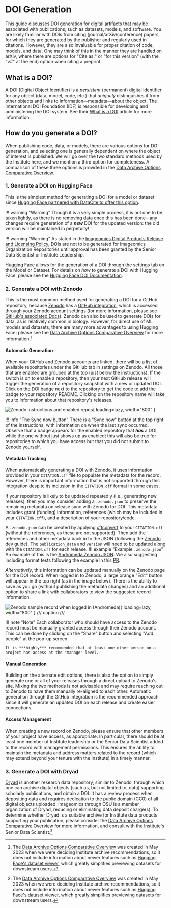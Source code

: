 # DOI Generation

This guide discusses DOI generation for digital artifacts that may be associated with publications, such as datasets, models, and software.
You are likely familiar with DOIs from citing (journal/arXiv/conference) papers, for which they are generated by the publisher and regularly used in citations. However, they are also invaluable for proper citation of code, models, and data. One may think of this in the manner they are handled on arXiv, where there are options for "Cite as:" or "for this version" (with the "v#" at the end) option when citing a preprint.

## What is a DOI?

A DOI (Digital Object Identifier) is a _persistent_ (permanent) digital identifier for any object (data, model, code, etc.) that _uniquely_ distinguishes it from other objects and links to information&mdash;metadata&mdash;about the object. The International DOI Foundation (IDF) is responsible for developing and administering the DOI system. See their [What is a DOI](https://www.doi.org/the-identifier/what-is-a-doi/) article for more information.


## How do you generate a DOI?

When publishing code, data, or models, there are various options for DOI generation, and selecting one is generally dependent on where the object of interest is published. We will go over the two standard methods used by the Institute here, and we mention a third option for completeness. A comparison of these three options is provided in the [Data Archive Options Comparative Overview](../pdfs/Data_Archive-Publication-Options-Comparative-Overview.pdf).


### 1. Generate a DOI on Hugging Face

This is the simplest method for generating a DOI for a model or dataset since [Hugging Face partnered with DataCite to offer this option](https://huggingface.co/blog/introducing-doi). 

!!! warning "Warning"
    Though it is a very simple process, it is not one to be taken lightly, as there is no removing data once this has been done--any changes require generation of a ***new*** DOI for the updated version: the old version will be maintained in perpetuity!

!!! warning "Warning"
    As stated in the [Imageomics Digital Products Release and Licensing Policy](Digital-products-release-licensing-policy.md), DOIs are not to be generated for Imageomics Organization Repositories until approval has been granted by the Senior Data Scientist or Institute Leadership.

Hugging Face allows for the generation of a DOI through the settings tab on the Model or Dataset. For details on _how_ to generate a DOI with Hugging Face, please see the [Hugging Face DOI Documentation](https://huggingface.co/docs/hub/doi).


### 2. Generate a DOI with Zenodo

This is the most common method used for generating a DOI for a GitHub repository, because [Zenodo](https://zenodo.org/) has a [GitHub integration](https://zenodo.org/account/settings/github/), which is accessed through your Zenodo account settings (for more information, please see [GitHub's associated Docs](https://docs.github.com/articles/referencing-and-citing-content)). Zenodo can also be used to generate DOIs for data, as is relatively common in biology. However, for direct use of ML models and datasets, there are many more advantages to using Hugging Face; please see the [Data Archive Options Comparative Overview](../pdfs/Data_Archive-Publication-Options-Comparative-Overview.pdf) for more information.[^1]
[^1]: The [Data Archive Options Comparative Overview](../pdfs/Data_Archive-Publication-Options-Comparative-Overview.pdf) was created in May 2023 when we were deciding Institute archive recommendations, so it does not include information about newer features such as [Hugging Face's dataset viewer](https://huggingface.co/docs/hub/en/datasets-viewer), which greatly simplifies previewing datasets for downstream users.

#### Automatic Generation

When your GitHub and Zenodo accounts are linked, there will be a list of available repositories under the GitHub tab in settings on Zenodo. All those that are enabled are grouped at the top (just below the instructions). If the switch is on to enable a repository, then your next GitHub release will trigger the generation of a repository snapshot with a new or updated DOI. Click on the DOI badge next to the repository to get the code to add the badge to your repository README. Clicking on the repository name will take you to information about that repository's releases.

![Zenodo instructions and enabled repos](images/doi-generation/enabled_repos+intstructions.png){ loading=lazy, width="800" }

!!! info "The Sync now button"
    There is a "Sync now" button at the top right of the instructions, with information on when the last sync occurred. Observe that a badge appears for the enabled repository that <b>_has_</b> a DOI, while the one without just shows up as enabled; this will also be true for repositories to which you have access but that you did not submit to Zenodo yourself.

#### Metadata Tracking

When automatically generating a DOI with Zenodo, it uses information provided in your `CITATION.cff` file to populate the metadata for the record. However, there is important information that is not supported through this integration despite its inclusion in the `CITATION.cff` format in some cases. 

If your repository is likely to be updated repeatedly (i.e., generating new releases), then you may consider adding a `.zenodo.json` to preserve the remaining metadata on release sync with Zenodo for DOI. This metadata includes grant (funding) information, references (which may be included in your `CITATION.cff`), and a description of your repository/code.

A `.zenodo.json` can be created by applying [cffconvert](https://github.com/citation-file-format/cffconvert) to your `CITATION.cff` (without the references, as these are not supported). Then add the references and other metadata back in to the JSON (following the [Zenodo dev guide](https://developers.zenodo.org/#representation)).
The `publication_date` and `version` will need to be updated along with the `CITATION.cff` for each release.
!!! example "Example `.zenodo.json`"
    An example of this is the [Andromeda Zenodo JSON](https://github.com/Imageomics/Andromeda/blob/main/.zenodo.json). We also suggesting including format tests following the example in this [PR](https://github.com/Imageomics/Andromeda/pull/120).

_Alternatively_, this information can be updated manually on the Zenodo page for the DOI record. When logged in to Zenodo, a large orange "Edit" button will appear in the top right (as in the image below). There is the ability to save as you go (without publishing the metadata changes) and an additional option to share a link with collaborators to view the suggested record information.

![Zenodo sample record when logged in (Andromeda)](images/doi-generation/Zenodo_sample_record.png){ loading=lazy, width="800" }
/// caption
///

!!! note "Note"
    Each collaborator who should have access to the Zenodo record must be manually granted access through their Zenodo account. This can be done by clicking on the "Share" button and selecting "Add people" at the pop-up screen.

    It is ***highly*** recommended that at least one other person on a project has access at the "manage" level.

#### Manual Generation

Building on the alternate edit options, there is also the option to simply generate one or all of your releases through a direct upload to Zenodo's site. Mixing the two methods is not advisable and may require reaching out to Zenodo to have them manually re-aligned to each other. Automatic generation through the GitHub integration is the recommended approach since it will generate an updated DOI on each release and create easier connections.

#### Access Management

When creating a new record on Zenodo, please ensure that other members of your project have access, as appropriate. In particular, there should be at least one member of Institute leadership or the Senior Data Scientist added to the record with management permissions. This ensures the ability to maintain the metadata and address matters related to the record (which may extend beyond your tenure with the Institute) in a timely manner.


### 3. Generate a DOI with Dryad

[Dryad](https://datadryad.org/stash/about) is another research data repository, similar to Zenodo, through which one can archive digital objects (such as, but not limited to, data) supporting scholarly publications, and obtain a DOI. It has a review process when depositing data and requires dedication to the public domain (CC0) of all digital objects uploaded. Imageomics through OSU is a member organization of Dryad, reducing or eliminating data deposit charge(s). To determine whether Dryad is a suitable archive for Institute data products supporting your publication, please consider the [Data Archive Options Comparative Overview](../pdfs/Data_Archive-Publication-Options-Comparative-Overview.pdf) for more information, and consult with the Institute's Senior Data Scientist.[^1]

